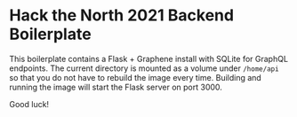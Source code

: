 # Hack the North 2021 Backend Boilerplate

This boilerplate contains a Flask + Graphene install with SQLite for GraphQL endpoints. The current directory is mounted
as a volume under `/home/api` so that you do not have to rebuild the image every time. Building and running the image
will start the Flask server on port 3000.

Good luck!
